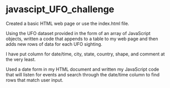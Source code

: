 # javascipt_UFO_challenge

Created a basic HTML web page or use the index.html file.

Using the UFO dataset provided in the form of an array of JavaScript objects, written a code that appends to a table to my web page and then adds new rows of data for each UFO sighting.

I have put column for date/time, city, state, country, shape, and comment at the very least.

Used a date form in my HTML document and written my JavaScript code that will listen for events and search through the date/time column to find rows that match user input.

